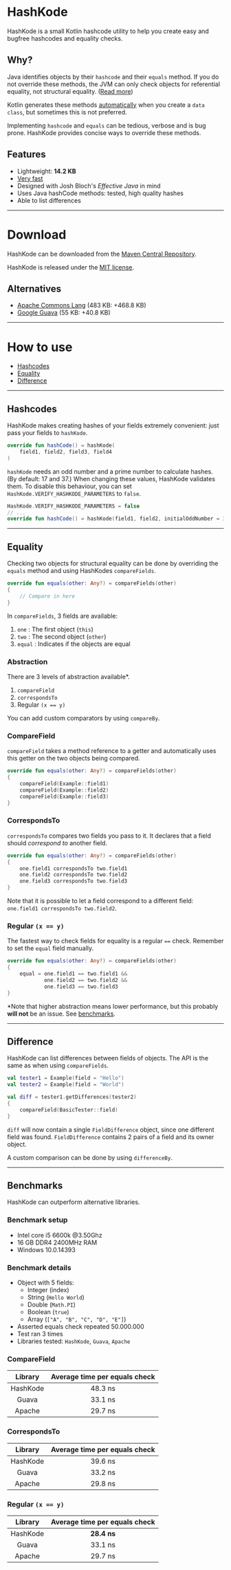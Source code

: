 # HashKode
HashKode is a small Kotlin hashcode utility to help you create easy and bugfree hashcodes and equality checks.

## Why?
Java identifies objects by their `hashcode` and their `equals` method. If you do not override these methods, the JVM can only check objects for referential equality, not structural equality. ([Read more](https://kotlinlang.org/docs/reference/equality.html#equality))

Kotlin generates these methods [automatically](https://kotlinlang.org/docs/reference/data-classes.html#data-classes) when you create a `data class`, but sometimes this is not preferred.

Implementing `hashcode` and `equals` can be tedious, verbose and is bug prone. HashKode provides concise ways to override these methods.

## Features
- Lightweight: **14.2 KB**
- [Very fast](#benchmarks)
- Designed with Josh Bloch's *Effective Java* in mind
- Uses Java hashCode methods: tested, high quality hashes
- Able to list differences

---
  
# Download
HashKode can be downloaded from the [Maven Central Repository](https://search.maven.org/#search%7Cga%7C1%7Cg%3A%22com.github.pvdberg1998%22%20AND%20a%3A%22hashkode%22).

HashKode is released under the [MIT license](LICENSE.md).

## Alternatives
- [Apache Commons Lang](https://commons.apache.org/proper/commons-lang/apidocs/org/apache/commons/lang3/builder/HashCodeBuilder.html) (483 KB: +468.8 KB)
- [Google Guava](https://github.com/google/guava/wiki/CommonObjectUtilitiesExplained) (55 KB: +40.8 KB)

---

# How to use
- [Hashcodes](#hashcodes)
- [Equality](#equality)
- [Difference](#difference)

---

## Hashcodes
HashKode makes creating hashes of your fields extremely convenient: just pass your fields to `hashKode`.
```kotlin
override fun hashCode() = hashKode(
    field1, field2, field3, field4
)
```
`hashKode` needs an odd number and a prime number to calculate hashes. (By default: 17 and 37.)
When changing these values, HashKode validates them. To disable this behaviour, you can set `HashKode.VERIFY_HASHKODE_PARAMETERS` to `false`. 
```kotlin 
HashKode.VERIFY_HASHKODE_PARAMETERS = false 
// ... 
override fun hashCode() = hashKode(field1, field2, initialOddNumber = 3, multiplierPrime = 7) 
``` 

---

## Equality
Checking two objects for structural equality can be done by overriding the `equals` method and using HashKodes `compareFields`. 
```Kotlin
override fun equals(other: Any?) = compareFields(other)
{
    // Compare in here
}
``` 

In `compareFields`, 3 fields are available:

1) `one` : The first object (`this`)
2) `two` : The second object (`other`)
3) `equal` : Indicates if the objects are equal

### Abstraction
There are 3 levels of abstraction available*.

1) `compareField`
2) `correspondsTo`
3) Regular `(x == y)`

You can add custom comparators by using `compareBy`.

### CompareField
`compareField` takes a method reference to a getter and automatically uses this getter on the two objects being compared.
```kotlin
override fun equals(other: Any?) = compareFields(other)
{
    compareField(Example::field1)
    compareField(Example::field2)
    compareField(Example::field3)
}
```

### CorrespondsTo
`correspondsTo` compares two fields you pass to it. It declares that a field should *correspond to* another field.
```kotlin
override fun equals(other: Any?) = compareFields(other)
{
    one.field1 correspondsTo two.field1
    one.field2 correspondsTo two.field2
    one.field3 correspondsTo two.field3
}
```
Note that it is possible to let a field correspond to a different field: `one.field1 correspondsTo two.field2`.

### Regular `(x == y)`
The fastest way to check fields for equality is a regular `==` check. Remember to set the `equal` field manually.
```kotlin
override fun equals(other: Any?) = compareFields(other)
{
    equal = one.field1 == two.field1 &&
            one.field2 == two.field2 &&
            one.field3 == two.field3
}
```

*Note that higher abstraction means lower performance, but this probably **will not** be an issue. See [benchmarks](#benchmarks).

---

## Difference
HashKode can list differences between fields of objects. The API is the same as when using `compareFields`.
```kotlin
val tester1 = Example(field = "Hello")
val tester2 = Example(field = "World")

val diff = tester1.getDifferences(tester2)
{
    compareField(BasicTester::field)
}
```
`diff` will now contain a single `FieldDifference` object, since one different field was found.
`FieldDifference` contains 2 pairs of a field and its owner object.

A custom comparison can be done by using `differenceBy`.

---

## Benchmarks
HashKode can outperform alternative libraries.

### Benchmark setup
- Intel core i5 6600k @3.50Ghz
- 16 GB DDR4 2400MHz RAM
- Windows 10.0.14393

### Benchmark details
- Object with 5 fields:
    - Integer (index)
    - String (`Hello World`)
    - Double (`Math.PI`)
    - Boolean (`true`)
    - Array<String> (`["A", "B", "C", "D", "E"]`)
- Asserted equals check repeated 50.000.000
- Test ran 3 times
- Libraries tested: `HashKode`, `Guava`, `Apache`

### CompareField
| Library      | Average time per equals check
| :---:        | :---:
| HashKode     | 48.3 ns
| Guava        | 33.1 ns
| Apache       | 29.7 ns

### CorrespondsTo
| Library      | Average time per equals check
| :---:        | :---:
| HashKode     | 39.6 ns
| Guava        | 33.2 ns
| Apache       | 29.8 ns

### Regular `(x == y)`
| Library      | Average time per equals check
| :---:        | :---:
| HashKode     | **28.4 ns**
| Guava        | 33.1 ns
| Apache       | 29.7 ns
